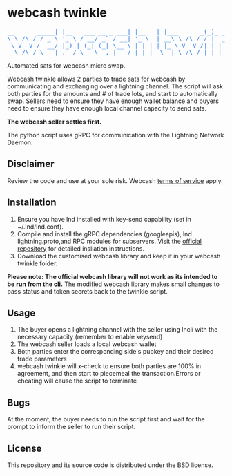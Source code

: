 # webcash twinkle

<pre><font color="#2A7BDE">__      _____| |__   ___ __ _ ___| |__   | |___      _(_)_ __ | | _| | ___ </font>
<font color="#2A7BDE">\ \ /\ / / _ \ &apos;_ \ / __/ _` / __| &apos;_ \  | __\ \ /\ / / | &apos;_ \| |/ / |/ _ \</font>
<font color="#2A7BDE"> \ V  V /  __/ |_) | (_| (_| \__ \ | | | | |_ \ V  V /| | | | |   &lt;| |  __/</font>
<font color="#2A7BDE">  \_/\_/ \___|_.__/ \___\__,_|___/_| |_|  \__| \_/\_/ |_|_| |_|_|\_\_|\___|</font>
</pre>

Automated sats for webcash micro swap.

Webcash twinkle allows 2 parties to trade sats for webcash by communicating and exchanging over a lightning channel.
The script will ask both parties for the amounts and # of trade lots, and start to automatically swap. 
Sellers need to ensure they have enough wallet balance and buyers need to ensure they have enough local channel capacity to send sats.

<b>The webcash seller settles first.</b>

The python script uses gRPC for communication with the Lightning Network Daemon.

## Disclaimer
Review the code and use at your sole risk. Webcash <a href="https:///webcash.org/terms">terms of service</a> apply. 


## Installation

1. Ensure you have lnd installed with key-send capability (set in ~/.lnd/lnd.conf).
2. Compile and install the gRPC dependencies (googleapis), lnd lightning.proto,and RPC modules for subservers. Visit the <a href="https://github.com/lightningnetwork/lnd/blob/master/docs/grpc/python.md"> official repository</a> for detailed insllation instructions. 
3. Download the customised webcash library and keep it in your webcash twinkle folder. 

<b>Please note: The official webcash library will not work as its intended to be run from the cli.</b>
The modified webcash library makes small changes to pass status and token secrets back to the twinkle script.


## Usage 

1. The buyer opens a lightning channel with the seller using lncli with the necessary capacity (remember to enable keysend)
2. The webcash seller loads a local webcash wallet
3. Both parties enter the corresponding side's pubkey and their desired trade parameters
4. webcash twinkle will x-check to ensure both parties are 100% in agreement, and then start to piecemeal the transaction.Errors or cheating will cause the script to terminate

## Bugs

At the moment, the buyer needs to run the script first and wait for the prompt to inform the seller to run their script.


## License

This repository and its source code is distributed under the BSD license.
